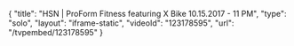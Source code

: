 {
    "title": "HSN | ProForm Fitness featuring X Bike 10.15.2017 - 11 PM",
    "type": "solo",
    "layout": "iframe-static",
    "videoId": "123178595",
    "url": "\/tvpembed\/123178595"
}